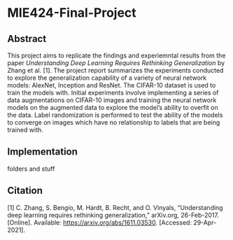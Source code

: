 # MIE424-Final-Project
## Abstract 
This project aims to replicate the findings and experiemntal results from the paper _Understanding Deep Learning Requires Rethinking Generalization_ by Zhang et al. [1]. The project report summarizes the experiments conducted to explore the generalization capability of a variety of neural network models: AlexNet, Inception and ResNet. The CIFAR-10 dataset is used to train the models with. Initial experiments involve implementing a series of data augmentations on CIFAR-10 images and training the neural network models on the augmented data to explore the model’s ability to overfit on the data. Label randomization is performed to test the ability of the models to converge on images which have no relationship to labels that are being trained with. 
## Implementation 
folders and stuff 
## Citation 
[1] C. Zhang, S. Bengio, M. Hardt, B. Recht, and O. Vinyals, “Understanding deep learning requires rethinking generalization,” arXiv.org, 26-Feb-2017. [Online]. Available: https://arxiv.org/abs/1611.03530. [Accessed: 29-Apr-2021].
